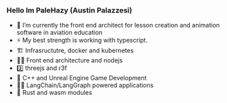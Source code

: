 ### Hello Im PaleHazy (Austin Palazzesi)

- 🔭 I’m currently the front end architect for lesson creation and animation software in aviation education
- ⚡ My best strength is working with typescript.
- 🏗️ Infrasructutre, docker and kubernetes
- 💪🏻 Front end architecture and nodejs
- 3️⃣  threejs and r3f
- 🌱 C++ and Unreal Engine Game Development
- 🦜🔗 LangChain/LangGraph powered applications
- 🦀 Rust and wasm modules
